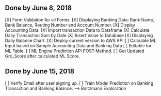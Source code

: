 ## Done by June 8, 2018

[X] Form Validation for all Forms.
[X] Displaying Banking Data: Bank Name, Bank Balance, Routing Number and Account Number.
[X] Display Accounting Data.
[X] Import transaction Data to Dataframe
[X] Calculate Daily Transaction Sum by Date
[X] Insert Value to Database
[X] Displaying Daily Balance Chart.
[X] Deploy current version to AWS API
[ ] Calculate ML Input based on Sample Accounting Data and Banking Data
[ ] Editable for ML Table.
[ ] ML Engine Prediction API POST Method.
[ ] Get Updated Gro_Score after calculated ML Score. 

## Done by June 15, 2018
[ ] Verify Email after user signing up.
[ ] Train Model Prediction on Banking Transaction and Banking Balance.
--> Boltzmann Exploration



